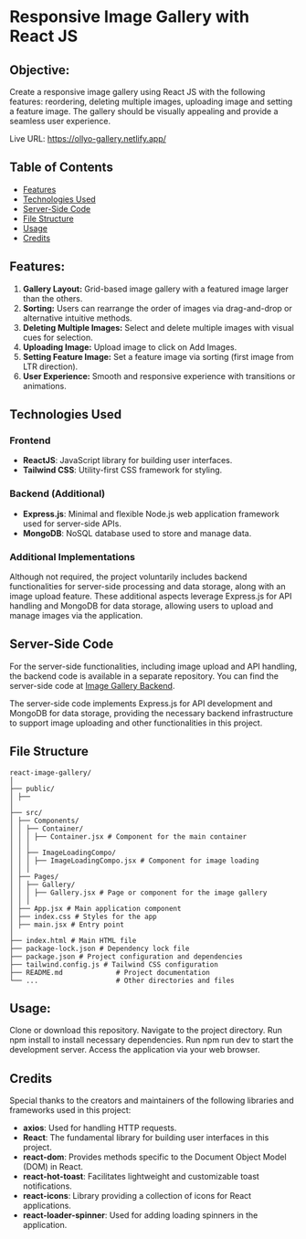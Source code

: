 # Responsive Image Gallery with React JS

## Objective:

Create a responsive image gallery using React JS with the following features: reordering, deleting multiple images, uploading image and setting a feature image. The gallery should be visually appealing and provide a seamless user experience.

Live URL: https://ollyo-gallery.netlify.app/

## Table of Contents

- [Features](#features)
- [Technologies Used](#technologies-used)
- [Server-Side Code](#server-side-code)
- [File Structure](#file-structure)
- [Usage](#usage)
- [Credits](#credits)

## Features:

1. **Gallery Layout:** Grid-based image gallery with a featured image larger than the others.
2. **Sorting:** Users can rearrange the order of images via drag-and-drop or alternative intuitive methods.
3. **Deleting Multiple Images:** Select and delete multiple images with visual cues for selection.
4. **Uploading Image:** Upload image to click on Add Images.
5. **Setting Feature Image:** Set a feature image via sorting (first image from LTR direction).
6. **User Experience:** Smooth and responsive experience with transitions or animations.

## Technologies Used

### Frontend

- **ReactJS**: JavaScript library for building user interfaces.
- **Tailwind CSS**: Utility-first CSS framework for styling.

### Backend (Additional)

- **Express.js**: Minimal and flexible Node.js web application framework used for server-side APIs.
- **MongoDB**: NoSQL database used to store and manage data.

### Additional Implementations

Although not required, the project voluntarily includes backend functionalities for server-side processing and data storage, along with an image upload feature. These additional aspects leverage Express.js for API handling and MongoDB for data storage, allowing users to upload and manage images via the application.

## Server-Side Code

For the server-side functionalities, including image upload and API handling, the backend code is available in a separate repository. You can find the server-side code at [Image Gallery Backend](https://github.com/aothymoon59/image-gallery-backend).

The server-side code implements Express.js for API development and MongoDB for data storage, providing the necessary backend infrastructure to support image uploading and other functionalities in this project.

## File Structure

```plaintext
react-image-gallery/
│
├── public/
│ ├──
│
├── src/
│ ├── Components/
│ │ ├── Container/
│ │ │ ├── Container.jsx # Component for the main container
│ │ │
│ │ ├── ImageLoadingCompo/
│ │ │ ├── ImageLoadingCompo.jsx # Component for image loading
│ │ │
│ ├── Pages/
│ │ ├── Gallery/
│ │ │ ├── Gallery.jsx # Page or component for the image gallery
│ │ │
│ ├── App.jsx # Main application component
│ ├── index.css # Styles for the app
│ ├── main.jsx # Entry point
│
├── index.html # Main HTML file
├── package-lock.json # Dependency lock file
├── package.json # Project configuration and dependencies
├── tailwind.config.js # Tailwind CSS configuration
├── README.md             # Project documentation
└── ...                   # Other directories and files
```

## Usage:

Clone or download this repository.
Navigate to the project directory.
Run npm install to install necessary dependencies.
Run npm run dev to start the development server.
Access the application via your web browser.

## Credits

Special thanks to the creators and maintainers of the following libraries and frameworks used in this project:

- **axios**: Used for handling HTTP requests.
- **React**: The fundamental library for building user interfaces in this project.
- **react-dom**: Provides methods specific to the Document Object Model (DOM) in React.
- **react-hot-toast**: Facilitates lightweight and customizable toast notifications.
- **react-icons**: Library providing a collection of icons for React applications.
- **react-loader-spinner**: Used for adding loading spinners in the application.
